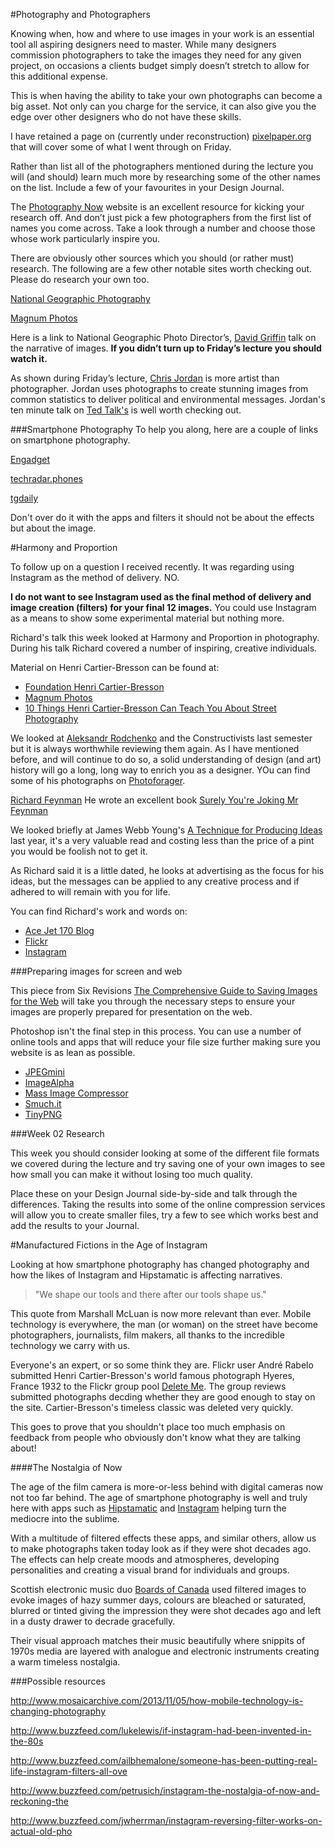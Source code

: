 #Photography and Photographers

Knowing when, how and where to use images in your work is an essential tool all aspiring designers need to master. While many designers commission photographers to take the images they need for any given project, on occasions a clients budget simply doesn’t stretch to allow for this additional expense. 

This is when having the ability to take your own photographs can become a big asset. Not only can you charge for the service, it can also give you the edge over other designers who do not have these skills.

I have retained a page on (currently under reconstruction) [pixelpaper.org](http://www.pixelpaper.org/photography.php) that will cover some of what I went through on Friday.

Rather than list all of the photographers mentioned during the lecture you will (and should) learn much more by researching some of the other names on the list. Include a few of your favourites in your Design Journal. 

The [Photography Now](http://photography-now.net) website is an excellent resource for kicking your research off. And don’t just pick a few photographers from the first list of names you come across. Take a look through a number and choose those whose work particularly inspire you.

There are obviously other sources which you should (or rather must) research. The following are a few other notable sites worth checking out. Please do research your own too.

[National Geographic Photography](http://photography.nationalgeographic.com/photography)

[Magnum Photos](http://www.magnumphotos.com)


Here is a link to National Geographic Photo Director’s, [David Griffin](http://www.ted.com/talks/david_griffin_on_how_photography_connects.html) talk on the narrative of images. **If you didn’t turn up to Friday’s lecture you should watch it.**

As shown during Friday’s lecture, [Chris Jordan](http://www.chrisjordan.com) is more artist than photographer. Jordan uses photographs to create stunning images from common statistics to deliver political and environmental messages. Jordan's ten minute talk on [Ted Talk's](http://www.ted.com/talks/chris_jordan_pictures_some_shocking_stats.html) is well worth checking out.

###Smartphone Photography
To help you along, here are a couple of links on smartphone photography. 

[Engadget](http://www.engadget.com/2013/12/01/street-photography-gavin-harrison)

[techradar.phones](http://www.techradar.com/news/phone-and-communications/mobile-phones/smartphone-photography-tips-and-tricks-you-should-know-1189841)

[tgdaily](http://www.tgdaily.com/mobility-brief/80077-smartphone-photography-a-guide-for-taking-amazing-photos)

Don't over do it with the apps and filters it should not be about the effects but about the image.

#Harmony and Proportion

To follow up on a question I received recently. It was regarding using Instagram as the method of delivery. NO. 

**I do not want to see Instagram used as the final method of delivery and image creation (filters) for your final 12 images.** You could use Instagram as a means to show some experimental material but nothing more.

Richard's talk this week looked at Harmony and Proportion in photography. During his talk Richard covered a number of inspiring, creative individuals.

Material on Henri Cartier-Bresson can be found at:

- [Foundation Henri Cartier-Bresson](http://www.henricartierbresson.org/index_en.ht)
- [Magnum Photos](http://www.magnumphotos.com/C.aspx?VP3=CMS3&VF=MAGO31_10_VForm&ERID=24KL53ZMYN)
- [10 Things Henri Cartier-Bresson Can Teach You About Street Photography](http://erickimphotography.com/blog/2011/08/22/10-things-henri-cartier-bresson-can-teach-you-about-street-photography)

We looked at [Aleksandr Rodchenko](http://aleksandrodchenko.wordpress.com) and the Constructivists last semester but it is always worthwhile reviewing them again. As I have mentioned before, and will continue to do so, a solid understanding of design (and art) history will go a long, long way to enrich you as a designer. YOu can find some of his photographs on [Photoforager](http://www.photoforager.com/archives/alexander-rodchenko).

[Richard Feynman](http://www.feynman.com) He wrote an excellent book [Surely You're Joking Mr Feynman](http://www.amazon.co.uk/gp/product/009917331X/ref=as_li_ss_tl?ie=UTF8&camp=1634&creative=19450&creativeASIN=009917331X&linkCode=as2&tag=activeight-21)

We looked briefly at James Webb Young's [A Technique for Producing Ideas](http://www.amazon.co.uk/gp/product/0071410945/ref=as_li_ss_tl?ie=UTF8&camp=1634&creative=19450&creativeASIN=0071410945&linkCode=as2&tag=activeight-21) last year, it's a very valuable read and costing less than the price of a pint you would be foolish not to get it. 

As Richard said it is a little dated, he looks at advertising as the focus for his ideas, but the messages can be applied to any creative process and if adhered to will remain with you for life. 

You can find Richard's work and words on:

- [Ace Jet 170 Blog](http://acejet170.typepad.com)
- [Flickr](http://www.flickr.com/photos/acejet170)
- [Instagram](http://instagram.com/acejet170)

###Preparing images for screen and web

This piece from Six Revisions [The Comprehensive Guide to Saving Images for the Web](http://sixrevisions.com/web_design/comprehensive-guide-saving-images-for-web/) will take you through the necessary steps to ensure your images are properly prepared for presentation on the web.

Photoshop isn't the final step in this process. You can use a number of online tools and apps that will reduce your file size further making sure you website is as lean as possible.

- [JPEGmini](http://www.jpegmini.com)
- [ImageAlpha](http://pngmini.com)
- [Mass Image Compressor](http://icompressor.blogspot.co.uk/2008/11/introduction-to-hassle-free-image.html)
- [Smuch.it](http://www.smushit.com/ysmush.it)
- [TinyPNG](https://tinypng.com)

###Week 02 Research

This week you should consider looking at some of the different file formats we covered during the lecture and try saving one of your own images to see how small you can make it without losing too much quality. 

Place these on your Design Journal side-by-side and talk through the differences. Taking the results into some of the online compression services will allow you to create smaller files, try a few to see which works best and add the results to your Journal.

#Manufactured Fictions in the Age of Instagram

Looking at how smartphone photography has changed photography and how the likes of Instagram and Hipstamatic is affecting narratives.

>"We shape our tools and there after our tools shape us."

This quote from Marshall McLuan is now more relevant than ever. Mobile technology is everywhere, the man (or woman) on the street have become photographers, journalists, film makers, all thanks to the incredible technology we carry with us.

Everyone's an expert, or so some think they are. Flickr user André Rabelo submitted Henri Cartier-Bresson's world famous photograph Hyeres, France 1932 to the Flickr group pool [Delete Me][1]. The group reviews submitted photographs decding whether they are good enough to stay on the site. Cartier-Bresson's timeless classic was deleted very quickly. 

This goes to prove that you shouldn't place too much emphasis on feedback from people who obviously don't know what they are talking about!

[1]:http://petapixel.com/2011/07/13/why-you-shouldnt-give-too-much-weight-to-anonymous-online-critics

####The Nostalgia of Now

The age of the film camera is more-or-less behind with digital cameras now not too far behind. The age of smartphone photography is well and truly here with apps such as [Hipstamatic][2] and [Instagram][3] helping turn the mediocre into the sublime.

[2]:http://hipstamatic.com
[3]:http://instagram.com

With a multitude of filtered effects these apps, and similar others, allow us to make photographs taken today look as if they were shot decades ago. The effects can help create moods and atmospheres, developing personalities and creating a visual brand for individuals and groups. 

Scottish electronic music duo [Boards of Canada][4] used filtered images to evoke images of hazy summer days, colours are bleached or saturated, blurred or tinted giving the impression they were shot decades ago and left in a dusty drawer to decrade gracefully.

Their visual approach matches their music beautifully where snippits of 1970s media are layered with analogue and electronic instruments creating a warm timeless nostalgia.

[4]:http://boardsofcanada.com


###Possible resources

http://www.mosaicarchive.com/2013/11/05/how-mobile-technology-is-changing-photography

http://www.buzzfeed.com/lukelewis/if-instagram-had-been-invented-in-the-80s

http://www.buzzfeed.com/ailbhemalone/someone-has-been-putting-real-life-instagram-filters-all-ove

http://www.buzzfeed.com/petrusich/instagram-the-nostalgia-of-now-and-reckoning-the

http://www.buzzfeed.com/jwherrman/instagram-reversing-filter-works-on-actual-old-pho
